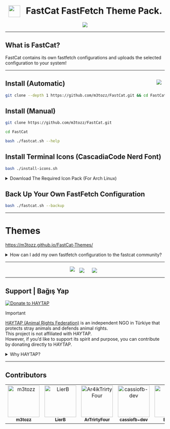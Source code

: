 # <img src="https://github.com/user-attachments/assets/5e50d491-f22a-46a5-b6ac-135751340da4" hspace="10" width="37"  align="left"/><p><center>FastCat FastFetch Theme Pack.</center>

<p align="center"><img src="https://github.com/user-attachments/assets/1f24e219-07fa-48e4-a5b5-2844e50c7d35"></p>

---

What is FastCat?
 --
FastCat contains its own fastfetch configurations and uploads the selected configuration to your system!

---

<a href="https://www.instagram.com/textzuhree/"><img src="https://img.shields.io/badge/textzuhree-black?&logo=instagram&logoColor=purple" hspace="10"  align="right" /></a>Install (Automatic)
--
```bash
git clone --depth 1 https://github.com/m3tozz/FastCat.git && cd FastCat && bash ./fastcat.sh --shell
```

Install (Manual)
--
```bash
git clone https://github.com/m3tozz/FastCat.git 
```
```bash
cd FastCat
```
```bash
bash ./fastcat.sh --help
```

Install Terminal Icons (CascadiaCode Nerd Font)
--

```bash
bash ./install-icons.sh
```

<details>
<summary>Download The Required Icon Pack (For Arch Linux)</summary>
Use This Command: <code> git clone https://aur.archlinux.org/ttf-meslo-nerd-font-powerlevel10k.git && cd ttf-meslo-nerd-font-powerlevel10k && makepkg -si && cd .. </code>
</details>

Back Up Your Own FastFetch Configuration
--

```bash
bash ./fastcat.sh --backup
```

---

# Themes

<a href="https://m3tozz.github.io/FastCat-Themes/">https://m3tozz.github.io/FastCat-Themes/</a>

<details>
<summary>How can I add my own fastfetch configuration to the fastcat community?</summary>
 Fork <a href="https://github.com/m3tozz/fastcat-community-themes">this repo</a>, add your theme, and submit a pull request.<br>
 -
<a href="https://github.com/m3tozz/fastcat-community-themes/blob/main/PREVIEW-THEMES.md">Click to preview themes uploaded by FastCat community</a>
</details>

---

<p align="center"><img src="https://github.com/user-attachments/assets/aa96371a-8c47-4ce8-9c89-2e482e726bf0">
<a href="https://discord.com/invite/sQwYCZer95"><img src="https://img.shields.io/badge/Join The Community Discord Server-black?&logo=discord" hspace="10"  align="center" /></a>
<a href="https://matrix.to/#/#neocat-channels:matrix.org"><img src="https://img.shields.io/badge/Join The Community Matrix Server-black?&logo=matrix" hspace="10"  align="center" /></a></p>
 
---

Support | Bağış Yap
--
[![Donate to HAYTAP](https://img.shields.io/badge/🐾_Donate-HAYTAP❤️-red?style=for-the-badge)](https://fonzip.com/haytap/bagis)

> [!IMPORTANT]  
> [HAYTAP (Animal Rights Federation)](https://www.haytap.org) is an independent NGO in Türkiye that protects stray animals and defends animal rights.  
> This project is not affiliated with HAYTAP.  
> However, if you’d like to support its spirit and purpose, you can contribute by donating directly to HAYTAP.

<details>
<summary>Why HAYTAP?</summary>
 
---


### 1. HAYTAP
- Short for "Hayvan Hakları Federasyonu" (Animal Rights Federation) in Türkiye.  
- It is an independent non-governmental organization (NGO).
- **Example:** HAYTAP builds shelters for stray dogs.

---

### 2. Independent NGO
- An organization that operates on its own, not controlled by the government.  
- Their goal is usually to benefit society.
- **Example:** Foundations that help children with leukemia are independent NGOs.

---

### 3. Protecting Stray Animals
- Feeding, treating, and keeping stray dogs and cats safe from harm.
- **Example:** An association puts food bowls on the streets for stray cats.

---

### 4. Defending Animal Rights
- Arguing that animals also have the right to live without pain and mistreatment.
- **Example:** Demanding a ban on animal fights.

---

### 5. This Project is Not Affiliated with HAYTAP
- This software or project was not made by HAYTAP itself.
- **Example:** The person who made the theme pack is not an employee of HAYTAP.

---

### 6. Supporting by Donating Directly to HAYTAP
- Instead of donating to the project owner, sending money directly to HAYTAP’s account.
- **Example:** Making a donation to HAYTAP’s IBAN via their website.
  

</details>

---

Contributors
--

<table> <tr> 
<td align="center"> <a href="https://github.com/m3tozz"> <img src="https://avatars.githubusercontent.com/u/79897762?v=4" width="100;" alt="m3tozz"/> <br /> <sub><b>m3tozz</b></sub> </a> </td> 
<td align="center"> <a href="https://github.com/LierB"> <img src="https://avatars.githubusercontent.com/u/104396477?v=4" width="100;" alt="LierB"/> <br /> <sub><b>LierB</b></sub> </a> </td>
<td align="center"> <a href="https://github.com/ArThirtyFour"> <img src="https://avatars.githubusercontent.com/u/149522975?v=4" width="100;" alt="Ar4ikTrirtyFour"/> <br /> <sub><b>ArTrirtyFour</b></sub> </a> </td>
<td align="center"> <a href="https://github.com/cassiofb-dev"> <img src="https://avatars.githubusercontent.com/u/61878987?v=4" width="100;" alt="cassiofb-dev"/> <br /> <sub><b>cassiofb-dev</b></sub> </a> </td>
<td align="center"> <a href="https://github.com/Else00"> <img src="https://github.com/user-attachments/assets/d4d2290d-bf12-4807-93ac-38ab5dd9b9a6" width="100;" alt="Else00"/> <br /> <sub><b>Else00</b></sub> </a> </td>
</tr></table>
